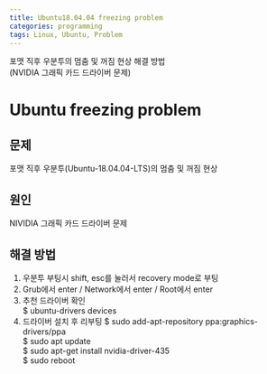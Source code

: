 ```yaml
---
title: Ubuntu18.04.04 freezing problem
categories: programming
tags: Linux, Ubuntu, Problem
---
```


포맷 직후 우분투의 멈춤 및 꺼짐 현상 해결 방법<br/>(NVIDIA 그래픽 카드 드라이버 문제)

<!-- more -->

# Ubuntu freezing problem

## 문제

포맷 직후 우분투(Ubuntu-18.04.04-LTS)의 멈춤 및 꺼짐 현상<br/>

## 원인

NIVIDIA 그래픽 카드 드라이버 문제

## 해결 방법

1. 우분투 부팅시 shift, esc를 눌러서 recovery mode로 부팅
2. Grub에서 enter / Network에서 enter / Root에서 enter
3. 추천 드라이버 확인<br/>
$ ubuntu-drivers devices
4. 드라이버 설치 후 리부팅
$ sudo add-apt-repository ppa:graphics-drivers/ppa<br/>
$ sudo apt update<br/>
$ sudo apt-get install nvidia-driver-435<br/>
$ sudo reboot<br/>

